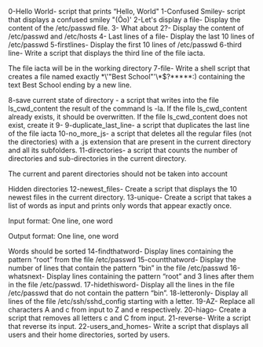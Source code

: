 0-Hello World- script that prints “Hello, World"
1-Confused Smiley- script that displays a confused smiley "(Ôo)'
2-Let's display a file- Display the content of the /etc/passwd file.
3- What about 2?- Display the content of /etc/passwd and /etc/hosts
4- Last lines of a file- Display the last 10 lines of /etc/passwd
5-firstlines- Display the first 10 lines of /etc/passwd
6-third line- Write a script that displays the third line of the file iacta.



The file iacta will be in the working directory
7-file- Write a shell script that creates a file named exactly \*\\'"Best School"\'\\*$\?\*\*\*\*\*:) containing the text Best School ending by a new line.





8-save current state of directory - a script that writes into the file ls_cwd_content the result of the command ls -la. If the file ls_cwd_content already exists, it should be overwritten. If the file ls_cwd_content does not exist, create it
9- 9-duplicate_last_line-  a script that duplicates the last line of the file iacta
10-no_more_js- a script that deletes all the regular files (not the directories) with a .js extension that are present in the current directory and all its subfolders.
11-directories- a script that counts the number of directories and sub-directories in the current directory.



The current and parent directories should not be taken into account

Hidden directories
12-newest_files- Create a script that displays the 10 newest files in the current directory.
13-unique- Create a script that takes a list of words as input and prints only words that appear exactly once.



Input format: One line, one word

Output format: One line, one word

Words should be sorted
14-findthatword- Display lines containing the pattern “root” from the file /etc/passwd
15-countthatword- Display the number of lines that contain the pattern “bin” in the file /etc/passwd
16-whatsnext- Display lines containing the pattern “root” and 3 lines after them in the file /etc/passwd.
17-hidethisword- Display all the lines in the file /etc/passwd that do not contain the pattern “bin”.
18-letteronly- Display all lines of the file /etc/ssh/sshd_config starting with a letter.
19-AZ- Replace all characters A and c from input to Z and e respectively.
20-hiago- Create a script that removes all letters c and C from input.
21-reverse- Write a script that reverse its input.
22-users_and_homes- Write a script that displays all users and their home directories, sorted by users.

